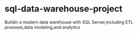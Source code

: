 # sql-data-warehouse-project
Buildin a modern data warehouse with SQL Server,including ETL proesses,data modeling,and analytics
